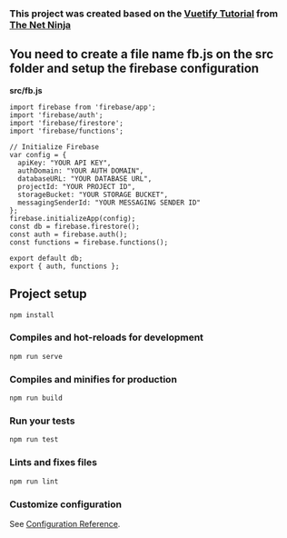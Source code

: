 ### This project was created based on the [Vuetify Tutorial](https://www.youtube.com/watch?v=2uZYKcKHgU0&list=PL4cUxeGkcC9g0MQZfHwKcuB0Yswgb3gA5) from [The Net Ninja](https://www.youtube.com/channel/UCW5YeuERMmlnqo4oq8vwUpg/featured)

## You need to create a file name fb.js on the src folder and setup the firebase configuration
__src/fb.js__
```
import firebase from 'firebase/app';
import 'firebase/auth';
import 'firebase/firestore';
import 'firebase/functions';

// Initialize Firebase
var config = {
  apiKey: "YOUR API KEY",
  authDomain: "YOUR AUTH DOMAIN",
  databaseURL: "YOUR DATABASE URL",
  projectId: "YOUR PROJECT ID",
  storageBucket: "YOUR STORAGE BUCKET",
  messagingSenderId: "YOUR MESSAGING SENDER ID"
};
firebase.initializeApp(config);
const db = firebase.firestore();
const auth = firebase.auth();
const functions = firebase.functions();

export default db;
export { auth, functions };
```


## Project setup
```
npm install
```

### Compiles and hot-reloads for development
```
npm run serve
```

### Compiles and minifies for production
```
npm run build
```

### Run your tests
```
npm run test
```

### Lints and fixes files
```
npm run lint
```

### Customize configuration
See [Configuration Reference](https://cli.vuejs.org/config/).
